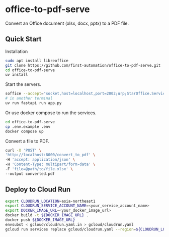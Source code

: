 # office-to-pdf-serve

Convert an Office document (xlsx, docx, pptx) to a PDF file.

## Quick Start

Installation

```bash
sudo apt install libreoffice
git clone https://github.com/first-automation/office-to-pdf-serve.git
cd office-to-pdf-serve
uv install
```

Start the servers.

```bash
soffice --accept="socket,host=localhost,port=2002;urp;StarOffice.ServiceManager" --headless
# in another terminal
uv run fastapi run app.py
```

Or use docker compose to run the services.

```bash
cd office-to-pdf-serve
cp .env.example .env
docker compose up
```

Convert a file to PDF.

```bash
curl -X 'POST' \
'http://localhost:8000/convert_to_pdf' \
-H 'accept: application/json' \
-H 'Content-Type: multipart/form-data' \
-F 'file=@path/to/file.xlsx' \
--output converted.pdf
```

## Deploy to Cloud Run

```bash
export CLOUDRUN_LOCATION=asia-northeast1
export CLOUDRUN_SERVICE_ACCOUNT_NAME=<your_service_account_name>
export DOCKER_IMAGE_URL=<your_docker_image_url>
docker build -t ${DOCKER_IMAGE_URL} .
docker push ${DOCKER_IMAGE_URL}
envsubst < gcloud/cloudrun.yaml.in > gcloud/cloudrun.yaml
gcloud run services replace gcloud/cloudrun.yaml --region=${CLOUDRUN_LOCATION}
```

